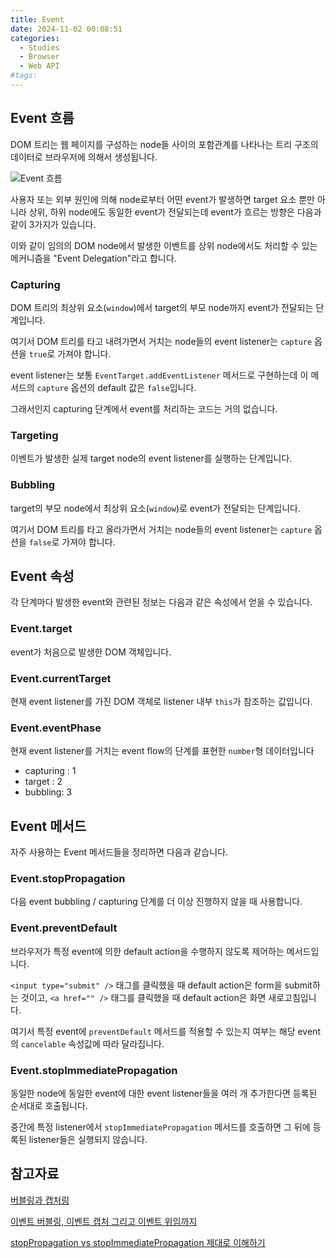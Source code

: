 ```yaml
---
title: Event
date: 2024-11-02 00:08:51
categories:
  - Studies
  - Browser
  - Web API
#tags:
---
```

## Event 흐름

DOM 트리는 웹 페이지를 구성하는 node들 사이의 포함관계를 나타나는 트리 구조의 데이터로 브라우저에 의해서 생성됩니다.

![Event 흐름](/images/event_flow.png)

사용자 또는 외부 원인에 의해 node로부터 어떤 event가 발생하면 target 요소 뿐만 아니라 상위, 하위 node에도 동일한 event가 전달되는데 event가 흐르는 방향은 다음과 같이 3가지가 있습니다.

이와 같이 임의의 DOM node에서 발생한 이벤트를 상위 node에서도 처리할 수 있는 메커니즘을 "Event Delegation"라고 합니다.

### Capturing

DOM 트리의 최상위 요소(`window`)에서 target의 부모 node까지 event가 전달되는 단계입니다.

여기서 DOM 트리를 타고 내려가면서 거치는 node들의 event listener는 `capture` 옵션을 `true`로 가져야 합니다.

event listener는 보통 `EventTarget.addEventListener` 메서드로 구현하는데 이 메서드의 `capture` 옵션의 default 값은 `false`입니다.

그래서인지 capturing 단계에서 event를 처리하는 코드는 거의 없습니다.

### Targeting

이벤트가 발생한 실제 target node의 event listener를 실행하는 단계입니다.

### Bubbling

target의 부모 node에서 최상위 요소(`window`)로 event가 전달되는 단계입니다.

여기서 DOM 트리를 타고 올라가면서 거치는 node들의 event listener는 `capture` 옵션을 `false`로 가져야 합니다.

## Event 속성

각 단계마다 발생한 event와 관련된 정보는 다음과 같은 속성에서 얻을 수 있습니다.

### Event.target

event가 처음으로 발생한 DOM 객체입니다.

### Event.currentTarget

현재 event listener를 가진 DOM 객체로 listener 내부 `this`가 참조하는 값입니다.

### Event.eventPhase

현재 event listener를 거치는 event flow의 단계를 표현한 `number`형 데이터입니다

- capturing : 1
- target : 2
- bubbling: 3

## Event 메서드

자주 사용하는 Event 메서드들을 정리하면 다음과 같습니다.

### Event.stopPropagation

다음 event bubbling / capturing 단계를 더 이상 진행하지 않을 때 사용합니다.

### Event.preventDefault

브라우저가 특정 event에 의한 default action을 수행하지 않도록 제어하는 메서드입니다.

`<input type="submit" />` 태그를 클릭했을 때 default action은 form을 submit하는 것이고, `<a href="" />` 태그를 클릭했을 때 default action은 화면 새로고침입니다.

여기서 특정 event에 `preventDefault` 메서드를 적용할 수 있는지 여부는 해당 event의 `cancelable` 속성값에 따라 달라집니다.

### Event.stopImmediatePropagation

동일한 node에 동일한 event에 대한 event listener들을 여러 개 추가한다면 등록된 순서대로 호출됩니다.

중간에 특정 listener에서 `stopImmediatePropagation` 메서드를 호출하면 그 뒤에 등록된 listener들은 실행되지 않습니다.

## 참고자료

[버블링과 캡처링](https://ko.javascript.info/bubbling-and-capturing)

[이벤트 버블링, 이벤트 캡처 그리고 이벤트 위임까지](https://joshua1988.github.io/web-development/javascript/event-propagation-delegation/)

[stopPropagation vs stopImmediatePropagation 제대로 이해하기](https://medium.com/%EC%98%A4%EB%8A%98%EC%9D%98-%ED%94%84%EB%A1%9C%EA%B7%B8%EB%9E%98%EB%B0%8D/stoppropagation-vs-stopimmediatepropagation-%EC%A0%9C%EB%8C%80%EB%A1%9C-%EC%9D%B4%ED%95%B4%ED%95%98%EA%B8%B0-75edaaed7841)